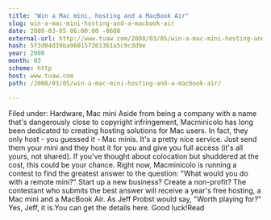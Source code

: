 ```yaml
---
title: "Win a Mac mini, hosting and a MacBook Air"
slug: win-a-mac-mini-hosting-and-a-macbook-air
date: 2008-03-05 06:00:00 -0600
external-url: http://www.tuaw.com/2008/03/05/win-a-mac-mini-hosting-and-a-macbook-air/
hash: 5f3d04d39ba960157261361a5c9cdd9e
year: 2008
month: 03
scheme: http
host: www.tuaw.com
path: /2008/03/05/win-a-mac-mini-hosting-and-a-macbook-air/

---
```


Filed under: Hardware, Mac mini
Aside from being a company with a name that's dangerously close to copyright infringement, Macminicolo has long been dedicated to creating hosting solutions for Mac users. In fact, they only host - you guessed it - Mac minis. It's a pretty nice service. Just send them your mini and they host it for you and give you full access (it's all yours, not shared). If you've thought about colocation but shuddered at the cost, this could be your chance. Right now, Macminicolo is running a contest to find the greatest answer to the question: "What would you do with a remote mini?" Start up a new business? Create a non-profit? The contestant who submits the best answer will receive a year's free hosting, a Mac mini and a MacBook Air. As Jeff Probst would say, "Worth playing for?" Yes, Jeff, it is.You can get the details here. Good luck!Read
